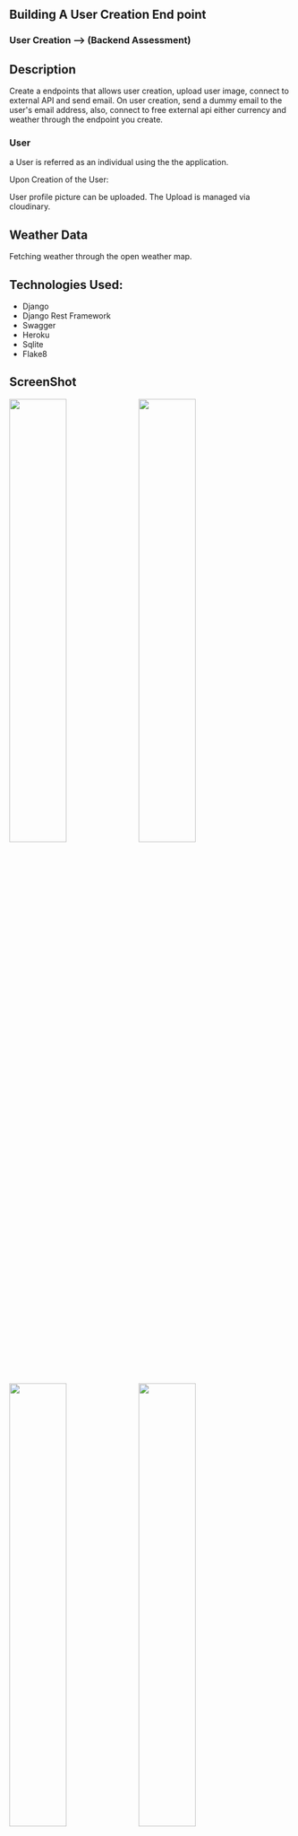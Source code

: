 ## Building A User Creation End point

### User Creation  --> (Backend Assessment)
 
## Description
Create a endpoints that allows user creation, upload user image, connect to external API and send email. On user creation, send a dummy email to the user's email address, also, connect to free external api either currency and weather through the endpoint you create.

### User
a User is referred as an individual using the the application.

Upon Creation of the User:

User profile picture can be uploaded.
The Upload is managed via cloudinary.

## Weather Data
Fetching weather through the open weather map.


## Technologies Used:
- Django
- Django Rest Framework
- Swagger
- Heroku
- Sqlite
- Flake8

## ScreenShot

<img src="https://user-images.githubusercontent.com/80291797/151944932-f4ebf91c-af65-4818-bac5-43866a553119.png" width="45%"></img> <img src="https://user-images.githubusercontent.com/80291797/151944946-d3dc586d-ac6c-4563-8d74-7473f9c8c0e9.png" width="45%"></img> <img src="https://user-images.githubusercontent.com/80291797/151944973-5b50b969-223e-45ad-947f-3ef611f65a40.png" width="45%"></img> <img src="https://user-images.githubusercontent.com/80291797/151944993-9a91eec5-dfcc-4425-8b14-8e5a3ad749e9.png" width="45%"></img> 


This backend is deployed to heroku available here https://?

The API Documentation can be accessed here https://?

